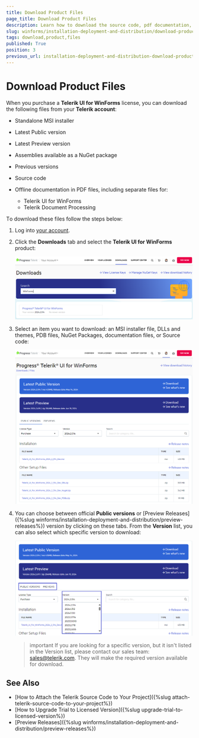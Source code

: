 ```yaml
---
title: Download Product Files
page_title: Download Product Files
description: Learn how to download the source code, pdf documentation, different versions from your Telerik account. 
slug: winforms/installation-deployment-and-distribution/download-product-files
tags: download,product,files
published: True
position: 3
previous_url: installation-deployment-and-distribution-download-product-files
---
```


# Download Product Files

When you purchase a **Telerik UI for WinForms** license, you can download the following files from your **Telerik account**:

* Standalone MSI installer

* Latest Public version

* Latest Preview version

* Assemblies available as a NuGet package

* Previous versions

* Source code

* Offline documentation in PDF files, including separate files for:
	- Telerik UI for WinForms 
	- Telerik Document Processing

Тo download these files follow the steps below:

1. Log into [your account](https://www.telerik.com/account/).

1. Click the __Downloads__ tab and select the __Telerik UI for WinForms__ product:

	![installation-deployment-and-distribution-download-product-files 006](images/installation-deployment-and-distribution-download-product-files006.png)

1. Select an item you want to download: an MSI installer file, DLLs and themes, PDB files, NuGet Packages, documentation files, or Source code:

	![installation-deployment-and-distribution-download-product-files 007](images/installation-deployment-and-distribution-download-product-files007.png)

1. You can choose between official __Public versions__ or [Preview Releases]({%slug winforms/installation-deployment-and-distribution/preview-releases%}) version by clicking on these tabs. From the __Version__ list, you can also select which specific version to download:

	![installation-deployment-and-distribution-download-product-files 008](images/installation-deployment-and-distribution-download-product-files008.png)


	>important If you are looking for a specific version, but it isn't listed in the Version list, please contact our sales team: [sales@telerik.com](mailto:sales@telerik.com). They will make the required version available for download.

## See Also

* [How to Attach the Telerik Source Code to Your Project]({%slug attach-telerik-source-code-to-your-project%}) 
* [How to Upgrade Trial to Licensed Version]({%slug upgrade-trial-to-licensed-version%})
* [Preview Releases]({%slug winforms/installation-deployment-and-distribution/preview-releases%})

